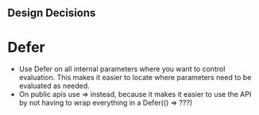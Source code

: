 ## Design Decisions ##


# Defer

- Use Defer on all internal parameters where you want to control evaluation. This makes it easier to locate where parameters need to be evaluated as needed.
- On public apis use => instead, because it makes it easier to use the API by not having to wrap everything in a Defer(() => ???)